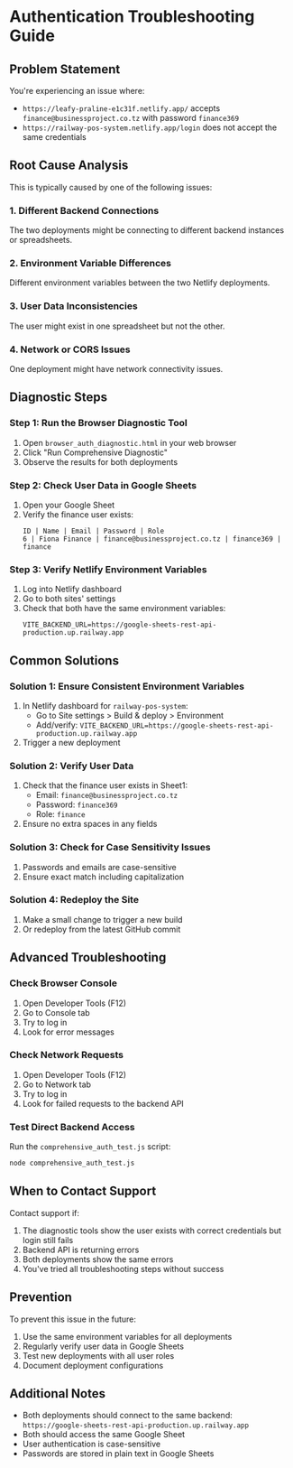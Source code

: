 # Authentication Troubleshooting Guide

## Problem Statement

You're experiencing an issue where:
- `https://leafy-praline-e1c31f.netlify.app/` accepts `finance@businessproject.co.tz` with password `finance369`
- `https://railway-pos-system.netlify.app/login` does not accept the same credentials

## Root Cause Analysis

This is typically caused by one of the following issues:

### 1. Different Backend Connections
The two deployments might be connecting to different backend instances or spreadsheets.

### 2. Environment Variable Differences
Different environment variables between the two Netlify deployments.

### 3. User Data Inconsistencies
The user might exist in one spreadsheet but not the other.

### 4. Network or CORS Issues
One deployment might have network connectivity issues.

## Diagnostic Steps

### Step 1: Run the Browser Diagnostic Tool
1. Open `browser_auth_diagnostic.html` in your web browser
2. Click "Run Comprehensive Diagnostic"
3. Observe the results for both deployments

### Step 2: Check User Data in Google Sheets
1. Open your Google Sheet
2. Verify the finance user exists:
   ```
   ID | Name | Email | Password | Role
   6 | Fiona Finance | finance@businessproject.co.tz | finance369 | finance
   ```

### Step 3: Verify Netlify Environment Variables
1. Log into Netlify dashboard
2. Go to both sites' settings
3. Check that both have the same environment variables:
   ```
   VITE_BACKEND_URL=https://google-sheets-rest-api-production.up.railway.app
   ```

## Common Solutions

### Solution 1: Ensure Consistent Environment Variables
1. In Netlify dashboard for `railway-pos-system`:
   - Go to Site settings > Build & deploy > Environment
   - Add/verify: `VITE_BACKEND_URL=https://google-sheets-rest-api-production.up.railway.app`
2. Trigger a new deployment

### Solution 2: Verify User Data
1. Check that the finance user exists in Sheet1:
   - Email: `finance@businessproject.co.tz`
   - Password: `finance369`
   - Role: `finance`
2. Ensure no extra spaces in any fields

### Solution 3: Check for Case Sensitivity Issues
1. Passwords and emails are case-sensitive
2. Ensure exact match including capitalization

### Solution 4: Redeploy the Site
1. Make a small change to trigger a new build
2. Or redeploy from the latest GitHub commit

## Advanced Troubleshooting

### Check Browser Console
1. Open Developer Tools (F12)
2. Go to Console tab
3. Try to log in
4. Look for error messages

### Check Network Requests
1. Open Developer Tools (F12)
2. Go to Network tab
3. Try to log in
4. Look for failed requests to the backend API

### Test Direct Backend Access
Run the `comprehensive_auth_test.js` script:
```bash
node comprehensive_auth_test.js
```

## When to Contact Support

Contact support if:

1. The diagnostic tools show the user exists with correct credentials but login still fails
2. Backend API is returning errors
3. Both deployments show the same errors
4. You've tried all troubleshooting steps without success

## Prevention

To prevent this issue in the future:

1. Use the same environment variables for all deployments
2. Regularly verify user data in Google Sheets
3. Test new deployments with all user roles
4. Document deployment configurations

## Additional Notes

- Both deployments should connect to the same backend: `https://google-sheets-rest-api-production.up.railway.app`
- Both should access the same Google Sheet
- User authentication is case-sensitive
- Passwords are stored in plain text in Google Sheets